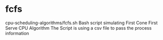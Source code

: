 # fcfs
cpu-scheduling-algorithms/fcfs.sh
Bash script simulating First Cone First Serve CPU Algorithm
The Script is using a csv file to pass the process information

